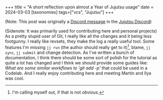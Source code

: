 +++
title = "A short reflection upon almost a Year of Jujutsu usage"
date = 2024-03-03
[taxonomies]
tags=["vcs", "Jujutsu"]
+++

(Note: This post was originally a [Discord message][msg] in the 
[Jujutsu Discord][jj])

(Sidenote: It was primarily used for contributing here and personal projects)  
As a pretty stupid user of Git, I really like all the changes and it being less
footgunny. I really like revsets, they make the log a really useful tool. Some 
features I'm missing `jj run` (the author should really get to it)[^1], blame, 
`jj sync`, `jj submit` and change detection. As I've written a bunch of 
documentation, I think there should be some sort of polish for the tutorial as 
quite a lot has changed and I think we should provide some guides like: 
_What are  some similar workflows to 'git add -p'_ that could be used in a 
Codelab. And I really enjoy contributing here and meeting Martin and Ilya was
cool.


[^1]: I'm calling myself out, if that is not _obvious_.

[jj]: https://discord.gg/dkmfj3aGQN
[msg]: https://discord.com/channels/968932220549103686/968932220549103689/1169702852986417172
